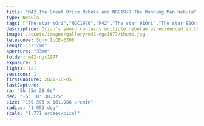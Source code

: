 ```yaml
---
title: "M42 The Great Orion Nebula and NGC1977 The Running Man Nebula"
type: Nebula
tags: ["The star ιOri","NGC1976","M42","The star θ1Ori","The star θ2Ori","NGC1982","M43","The star 42Ori","NGC 1973","NGC1981","NGC1975","NGC1980","NGC1977","The star 45Ori","Great Orion Nebula","Orion Nebula","the Running Man Nebula","Lower Sword","Mairan's Nebula","IC420","Upper Sword"]
description: Orion's sword contains multiple nebulae as evidenced in this wide field mirrorless camera shot.
image: /assets/images/gallery/m42-ngc1977/thumb.jpg
telescope: Sony ILCE-6300
length: "212mm"
aperture: "33mm"
folder: m42-ngc1977
exposure: 3
lights: 121
sessions: 1
firstCapture: 2021-10-05 
lastCapture:
ra: "5h 35m 28.6s"
dec: "-5° 18' 38.325"
size: "169.393 x 161.986 arcmin"
radius: "1.953 deg"
scale: "1.771 arcsec/pixel"
---
```

